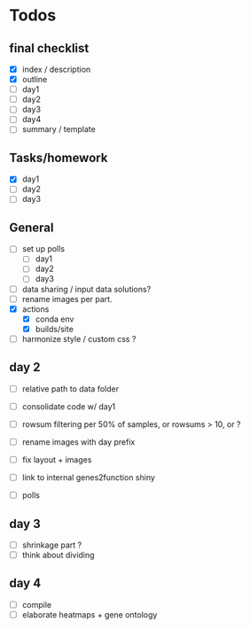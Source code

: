 # Todos

## final checklist
 - [x] index / description  
 - [x] outline  
 - [ ] day1  
 - [ ] day2  
 - [ ] day3  
 - [ ] day4  
 - [ ] summary / template  

## Tasks/homework
 - [x] day1  
 - [ ] day2  
 - [ ] day3  

## General
 - [ ] set up polls
   - [ ] day1
   - [ ] day2
   - [ ] day3
 - [ ] data sharing / input data solutions?
 - [ ] rename images per part.
 - [x] actions
    - [x] conda env
    - [x] builds/site
 - [ ] harmonize style / custom css ?

## day 2
  - [ ] relative path to data folder
  - [ ] consolidate code w/ day1
  - [ ] rowsum filtering per 50% of samples, or rowsums > 10, or ?
  - [ ] rename images with day prefix
  - [ ] fix layout + images
  - [ ] link to internal genes2function shiny
  - [ ] polls


## day 3
  - [ ] shrinkage part ?
  - [ ] think about dividing

## day 4
 - [ ] compile
 - [ ] elaborate heatmaps + gene ontology